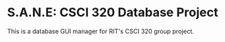 # S.A.N.E: CSCI 320 Database Project

This is a database GUI manager for RIT's CSCI 320 group project.